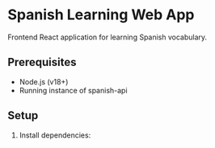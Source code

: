 # Spanish Learning Web App

Frontend React application for learning Spanish vocabulary.

## Prerequisites

- Node.js (v18+)
- Running instance of spanish-api

## Setup

1. Install dependencies:
